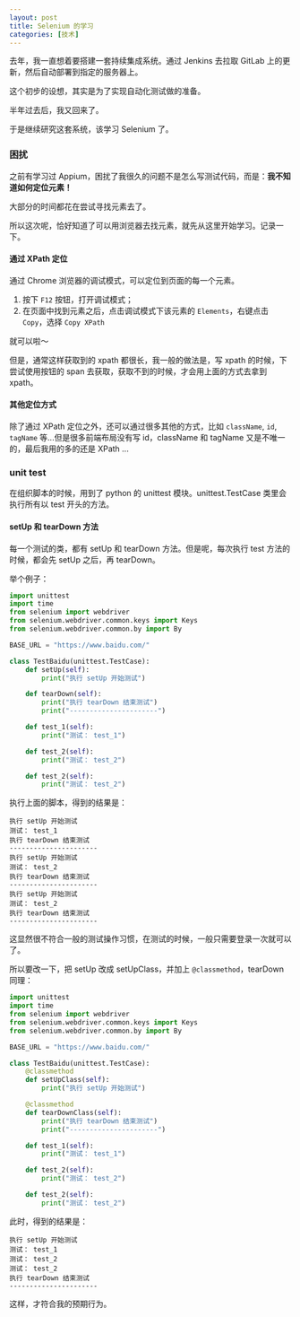 ```yaml
---
layout: post
title: Selenium 的学习
categories: [技术]
---
```


去年，我一直想着要搭建一套持续集成系统。通过 Jenkins 去拉取 GitLab 上的更新，然后自动部署到指定的服务器上。

这个初步的设想，其实是为了实现自动化测试做的准备。

半年过去后，我又回来了。

于是继续研究这套系统，该学习 Selenium 了。

<!--more-->

### 困扰

之前有学习过 Appium，困扰了我很久的问题不是怎么写测试代码，而是：**我不知道如何定位元素！**

大部分的时间都花在尝试寻找元素去了。

所以这次呢，恰好知道了可以用浏览器去找元素，就先从这里开始学习。记录一下。

#### 通过 XPath 定位

通过 Chrome 浏览器的调试模式，可以定位到页面的每一个元素。

1. 按下 `F12` 按钮，打开调试模式；
2. 在页面中找到元素之后，点击调试模式下该元素的 `Elements`，右键点击 `Copy`，选择 `Copy XPath`

就可以啦～

但是，通常这样获取到的 xpath 都很长，我一般的做法是，写 xpath 的时候，下尝试使用按钮的 span 去获取，获取不到的时候，才会用上面的方式去拿到 xpath。

#### 其他定位方式

除了通过 XPath 定位之外，还可以通过很多其他的方式，比如 `className`, `id`, `tagName` 等...但是很多前端布局没有写 id，className 和 tagName 又是不唯一的，最后我用的多的还是 XPath ...

### unit test

在组织脚本的时候，用到了 python 的 unittest 模块。unittest.TestCase 类里会执行所有以 test 开头的方法。

#### setUp 和 tearDown 方法

每一个测试的类，都有 setUp 和 tearDown 方法。但是呢，每次执行 test 方法的时候，都会先 setUp 之后，再 tearDown。

举个例子：

```python
import unittest
import time
from selenium import webdriver
from selenium.webdriver.common.keys import Keys
from selenium.webdriver.common.by import By

BASE_URL = "https://www.baidu.com/"

class TestBaidu(unittest.TestCase):
    def setUp(self):
        print("执行 setUp 开始测试")

    def tearDown(self):
        print("执行 tearDown 结束测试")
        print("----------------------")

    def test_1(self):
        print("测试： test_1")

    def test_2(self):
        print("测试： test_2")

    def test_2(self):
        print("测试： test_2")
```

执行上面的脚本，得到的结果是：
```
执行 setUp 开始测试
测试： test_1
执行 tearDown 结束测试
----------------------
执行 setUp 开始测试
测试： test_2
执行 tearDown 结束测试
----------------------
执行 setUp 开始测试
测试： test_2
执行 tearDown 结束测试
----------------------
```

这显然很不符合一般的测试操作习惯，在测试的时候，一般只需要登录一次就可以了。

所以要改一下，把 setUp 改成 setUpClass，并加上 `@classmethod`，tearDown 同理：
```python
import unittest
import time
from selenium import webdriver
from selenium.webdriver.common.keys import Keys
from selenium.webdriver.common.by import By

BASE_URL = "https://www.baidu.com/"

class TestBaidu(unittest.TestCase):
    @classmethod
    def setUpClass(self):
        print("执行 setUp 开始测试")

    @classmethod
    def tearDownClass(self):
        print("执行 tearDown 结束测试")
        print("----------------------")

    def test_1(self):
        print("测试： test_1")

    def test_2(self):
        print("测试： test_2")

    def test_2(self):
        print("测试： test_2")
```

此时，得到的结果是：
```
执行 setUp 开始测试
测试： test_1
测试： test_2
测试： test_2
执行 tearDown 结束测试
----------------------
```

这样，才符合我的预期行为。
